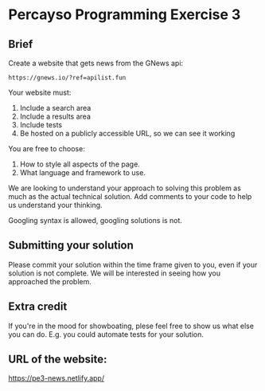 # Percayso Programming Exercise 3

## Brief

Create a website that gets news from the GNews api:

    https://gnews.io/?ref=apilist.fun

Your website must:

1. Include a search area
2. Include a results area
3. Include tests
4. Be hosted on a publicly accessible URL, so we can see it working

You are free to choose:

1. How to style all aspects of the page.
2. What language and framework to use.

We are looking to understand your approach to solving this problem as much as
the actual technical solution. Add comments to your code to help us understand
your thinking.

Googling syntax is allowed, googling solutions is not.

## Submitting your solution

Please commit your solution within the time frame given to you, even if your
solution is not complete. We will be interested in seeing how you approached the
problem.

## Extra credit

If you're in the mood for showboating, plese feel free to show us what else you
can do. E.g. you could automate tests for your solution.

## URL of the website:

https://pe3-news.netlify.app/
